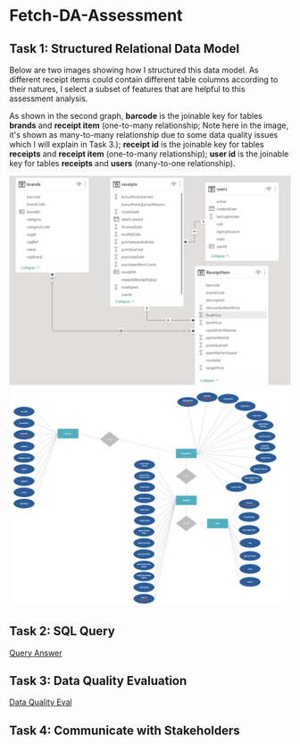 # Fetch-DA-Assessment

## Task 1: Structured Relational Data Model
Below are two images showing how I structured this data model. As different receipt items could contain different table columns according to their natures, I select a subset of features that are helpful to this assessment analysis.

As shown in the second graph, **barcode** is the joinable key for tables **brands** and **receipt item** (one-to-many relationship; Note here in the image, it's shown as many-to-many relationship due to some data quality issues which I will explain in Task 3.); **receipt id** is the joinable key for tables **receipts** and **receipt item** (one-to-many relationship); **user id** is the joinable key for tables **receipts** and **users** (many-to-one relationship).

![alt text](https://github.com/linkaish/Fetch-DA-Assessment/blob/main/Task%201%3A%20Data%20Model/Data%20Model.png)
![alt text](https://github.com/linkaish/Fetch-DA-Assessment/blob/main/Task%201%3A%20Data%20Model/Entity%20Relationship%20Diagram.jpg)


## Task 2: SQL Query
[Query Answer](https://github.com/linkaish/Fetch-DA-Assessment/tree/main/Task%202:%20SQL%20Query)


## Task 3: Data Quality Evaluation
[Data Quality Eval](https://github.com/linkaish/Fetch-DA-Assessment/blob/main/Task%203%3A%20Data%20Quality%20Evaluation/Data%20Quality%20Issues.ipynb)

## Task 4: Communicate with Stakeholders
